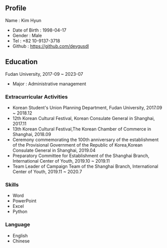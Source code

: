 ## Profile
Name : Kim Hyun
- Date of Birth : 1998-04-17
- Gender : Male
- Tel : +82 10-9137-3718
- Github : https://github.com/devgusdl

## Education
Fudan University, 2017-09 ~ 2023-07
- Major : Administrative management

### Extracurricular Activities
- Korean Student's Union Planning Department, Fudan University, 2017.09 ~ 2018.12	
- 12th Korean Cultural Festival, Korean Consulate General in Shanghai, 2017.11	
- 13th Korean Cultural Festival,The Korean Chamber of Commerce in Shanghai, 2018.09	
- Ceremony commemorating the 100th anniversary of the establishment of the Provisional Government of the Republic of Korea,Korean Consulate General in Shanghai, 2019.04	
- Preparatory Committee for Establishment of the Shanghai Branch, International Center of Youth, 2019.10 ~ 2019.11	
- Team Leader of Campaign Team of the Shanghai Branch, International Center of Youth, 2019.11 ~ 2020.7	
### Skills
- Word
- PowerPoint
- Excel
- Python
### Language
- English
- Chinese
